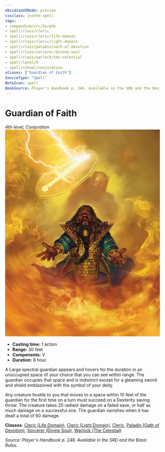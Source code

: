 ```yaml
---
obsidianUIMode: preview
cssclass: json5e-spell
tags:
- compendium/src/5e/phb
- spell/class/cleric
- spell/class/cleric/life-domain
- spell/class/cleric/light-domain
- spell/class/paladin/oath-of-devotion
- spell/class/sorcerer/divine-soul
- spell/class/warlock/the-celestial
- spell/level/4
- spell/school/conjuration
aliases: ["Guardian of Faith"]
SourceType: "Spell"
NoteIcon: spell
BookSource: Player's Handbook p. 246. Available in the SRD and the Basic Rules.
---
```

# Guardian of Faith
*4th-level, Conjuration*  
![](/3-Mechanics/CLI/spells/img/guardian-of-faith.webp#right)  

- **Casting time:** 1 action
- **Range:** 30 feet
- **Components:** V
- **Duration:** 8 hour

A Large spectral guardian appears and hovers for the duration in an unoccupied space of your choice that you can see within range. The guardian occupies that space and is indistinct except for a gleaming sword and shield emblazoned with the symbol of your deity.

Any creature hostile to you that moves to a space within 10 feet of the guardian for the first time on a turn must succeed on a Dexterity saving throw. The creature takes 20 radiant damage on a failed save, or half as much damage on a successful one. The guardian vanishes when it has dealt a total of 60 damage.

**Classes**: [Cleric (Life Domain)](/3-Mechanics/CLI/classes/cleric-life-domain.md), [Cleric (Light Domain)](/3-Mechanics/CLI/classes/cleric-light-domain.md), [Cleric](/3-Mechanics/CLI/classes/cleric.md), [Paladin (Oath of Devotion)](/3-Mechanics/CLI/classes/paladin-oath-of-devotion.md), [Sorcerer (Divine Soul)](/3-Mechanics/CLI/classes/sorcerer-divine-soul-xge.md), [Warlock (The Celestial)](/3-Mechanics/CLI/classes/warlock-the-celestial-xge.md)

*Source: Player's Handbook p. 246. Available in the SRD and the Basic Rules.*